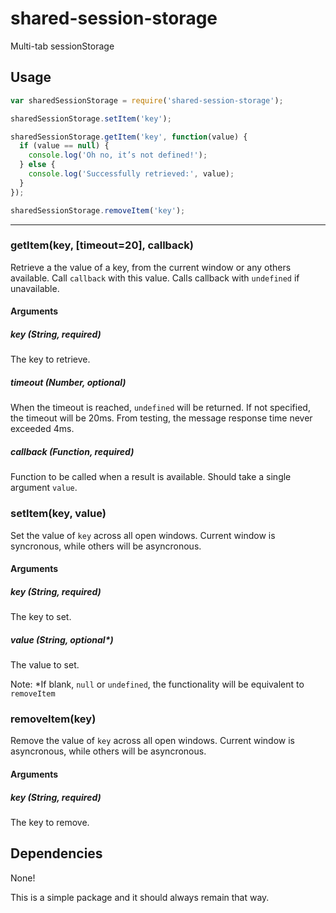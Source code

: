# shared-session-storage

Multi-tab sessionStorage

## Usage

```javascript
var sharedSessionStorage = require('shared-session-storage');

sharedSessionStorage.setItem('key');

sharedSessionStorage.getItem('key', function(value) {
  if (value == null) {
    console.log('Oh no, it’s not defined!');
  } else {
    console.log('Successfully retrieved:', value);
  }
});

sharedSessionStorage.removeItem('key');
```

----

### getItem(key, [timeout=20], callback)

Retrieve a the value of a key, from the current window or any others available. Call `callback` with this value. Calls callback with `undefined` if unavailable.

#### Arguments

##### key (String, required)

The key to retrieve.

##### timeout (Number, optional)

When the timeout is reached, `undefined` will be returned. If not specified, the timeout will be 20ms. From testing, the message response time never exceeded 4ms.

##### callback (Function, required)

Function to be called when a result is available. Should take a single argument `value`.

### setItem(key, value)

Set the value of `key` across all open windows. Current window is syncronous, while others will be asyncronous.

#### Arguments

##### key (String, required)

The key to set.

##### value (String, optional*)

The value to set.

Note: *If blank, `null` or `undefined`, the functionality will be equivalent to `removeItem`

### removeItem(key)

Remove the value of `key` across all open windows. Current window is asyncronous, while others will be asyncronous.

#### Arguments

##### key (String, required)

The key to remove.


## Dependencies

None!

This is a simple package and it should always remain that way.